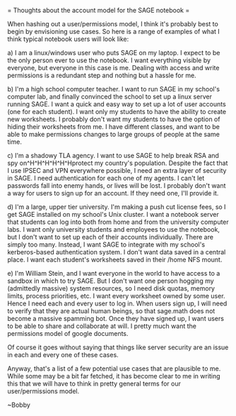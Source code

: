 = Thoughts about the account model for the SAGE notebook =

When hashing out a user/permissions model, I think it's probably best to begin by envisioning use cases. So here is a range of examples of what I think typical notebook users will look like:

a) I am a linux/windows user who puts SAGE on my laptop. I expect to be the only person ever to use the notebook. I want everything visible by everyone, but everyone in this case is me. Dealing with access and write permissions is a redundant step and nothing but a hassle for me.

b) I'm a high school computer teacher. I want to run SAGE in my school's computer lab, and finally convinced the school to set up a linux server running SAGE. I want a quick and easy way to set up a lot of user accounts (one for each student). I want only my students to have the ability to create new worksheets. I probably don't want my students to have the option of hiding their worksheets from me. I have different classes, and want to be able to make permissions changes to large groups of people at the same time.

c) I'm a shadowy TLA agency. I want to use SAGE to help break RSA and spy on^H^H^H^H^H^Hprotect my country's population. Despite the fact that I use IPSEC and VPN everywhere possible, I need an extra layer of security in SAGE. I need authentication for each one of my agents. I can't let passwords fall into enemy hands, or lives will be lost. I probably don't want a way for users to sign up for an account. If they need one, I'll provide it.

d) I'm a large, upper tier university. I'm making a push cut license fees, so I get SAGE installed on my school's Unix cluster. I want a notebook server that students can log into both from home and from the university computer labs. I want only university students and employees to use the notebook, but I don't want to set up each of their accounts individually. There are simply too many. Instead, I want SAGE to integrate with my school's kerberos-based authentication system. I don't want data saved in a central place. I want each student's worksheets saved in their /home NFS mount.

e) I'm William Stein, and I want everyone in the world to have access to a sandbox in which to try SAGE. But I don't want one person hogging my (admittedly massive) system resources, so I need disk quotas, memory limits, process priorities, etc. I want every worksheet owned by some user. Hence I need each and every user to log in. When users sign up, I will need to verify that they are actual human beings, so that sage.math does not become a massive spamming bot. Once they have signed up, I want users to be able to share and collaborate at will. I pretty much want the permissions model of google documents.

Of course it goes without saying that things like server security are an issue in each and every one of these cases.

Anyway, that's a list of a few potential use cases that are plausible to me. While some may be a bit far fetched, it has become clear to me in writing this that we will have to think in pretty general terms for our user/permissions model.

~Bobby
